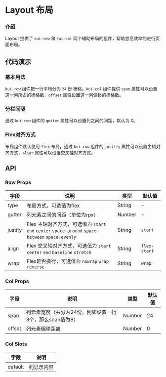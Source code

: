# Layout 布局

### 介绍

Layout 提供了 `kui-row` 和 `kui-col` 两个辅助布局的组件，帮助您高效率的进行页面布局。

<!--@include: ./tips/introduce.md-->

<TipsIntroduce />

## 代码演示

### 基本用法

`kui-row` 组件把一行平均分为 `24` 份 栅格，`kui-col` 组件提供 `span` 属性可以设置这一列所占的栅格数，`offset` 属性设置这一列偏移的栅格数。

<show-code com-type="layout" com-show-type="base" />

### 分栏间隔

通过 `kui-row` 组件的 `gutter` 属性可以设置列之间的间距，默认为 0。

<show-code com-type="layout" com-show-type="gutter" />

### Flex对齐方式

布局组件默认使用 `flex` 布局，通过 `kui-row` 组件的 `justify` 属性可以设置主轴对齐方式，`align` 属性可以设置交叉轴对齐方式。

<show-code com-type="layout" com-show-type="flex" />

## API

### Row Props

| 字段 | 说明 | 类型 | 默认值
|----- | ----- | ----- | ----- 
| type | 布局方式，可选值为flex | String | -
| gutter | 列元素之间的间距（单位为rpx） | Number | -
| justify | Flex 主轴对齐方式，可选值为 `start` `end` `center` `space-around` `space-between` `space-evenly` | String | `start`
| align | Flex 交叉轴对齐方式，可选值为 `start` `center` `end` `baseline` `stretch` | String | `flex-start`
| wrap | Flex是否换行，可选值为 `nowrap` `wrap` `reverse` | String | `wrap`

### Col Props

| 字段 | 说明 | 类型 | 默认值
|----- | ----- | ----- | ----- 
| span | 列元素宽度（共分为24份，例如设置一行3个，那么span值为8） | Number | 24
| offset | 列元素偏移距离 | Number | 0

### Col Slots

| 字段 | 说明
|----- | -----
| default | 列显示内容
